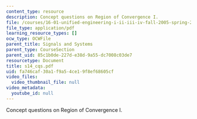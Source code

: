 ```yaml
---
content_type: resource
description: Concept questions on Region of Convergence I.
file: /courses/16-01-unified-engineering-i-ii-iii-iv-fall-2005-spring-2006/fa746caf30a1f9a54ce19f8ef68605cf_s14_cqs.pdf
file_type: application/pdf
learning_resource_types: []
ocw_type: OCWFile
parent_title: Signals and Systems
parent_type: CourseSection
parent_uid: 85c1b0de-227d-e38d-9a55-dc7008c03de7
resourcetype: Document
title: s14_cqs.pdf
uid: fa746caf-30a1-f9a5-4ce1-9f8ef68605cf
video_files:
  video_thumbnail_file: null
video_metadata:
  youtube_id: null
---
```

Concept questions on Region of Convergence I.

